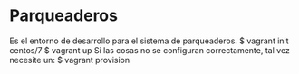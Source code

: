 # Parqueaderos
Es el entorno de desarrollo para el sistema de parqueaderos.
$ vagrant init centos/7
$ vagrant up
Si las cosas no se configuran correctamente, tal vez necesite un:
$ vagrant provision
